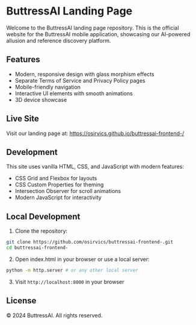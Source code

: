 # ButtressAI Landing Page

Welcome to the ButtressAI landing page repository. This is the official website for the ButtressAI mobile application, showcasing our AI-powered allusion and reference discovery platform.

## Features

- Modern, responsive design with glass morphism effects
- Separate Terms of Service and Privacy Policy pages
- Mobile-friendly navigation
- Interactive UI elements with smooth animations
- 3D device showcase

## Live Site

Visit our landing page at: https://osirvics.github.io/buttressai-frontend-/

## Development

This site uses vanilla HTML, CSS, and JavaScript with modern features:
- CSS Grid and Flexbox for layouts
- CSS Custom Properties for theming
- Intersection Observer for scroll animations
- Modern JavaScript for interactivity

## Local Development

1. Clone the repository:
```bash
git clone https://github.com/osirvics/buttressai-frontend-.git
cd buttressai-frontend-
```

2. Open index.html in your browser or use a local server:
```bash
python -m http.server # or any other local server
```

3. Visit `http://localhost:8000` in your browser

## License

© 2024 ButtressAI. All rights reserved.

